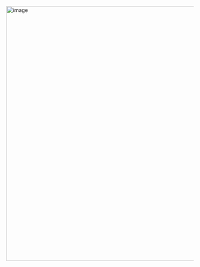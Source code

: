 <img width="742" height="684" alt="image" src="https://github.com/user-attachments/assets/e52e405c-5400-4243-ab02-6830fac1eb2d" />
